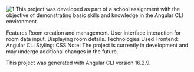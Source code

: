 
![1](https://github.com/DjordjeCiric/Angular-Hotel./assets/122276294/5ad44aa3-4fd0-472f-9a98-ee81da9a4463)
This project was developed as part of a school assignment with the objective of demonstrating basic skills and knowledge in the Angular CLI environment.

Features
Room creation and management.
User interface interaction for room data input.
Displaying room details.
Technologies Used
Frontend: Angular CLI
Styling: CSS
Note: The project is currently in development and may undergo additional changes in the future.

This project was generated with Angular CLI version 16.2.9.
